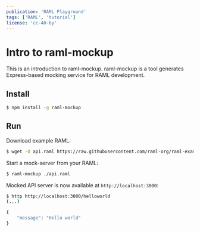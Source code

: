 ```yaml
---
publication: 'RAML Playground'
tags: ['RAML', 'tutorial']
license: 'cc-40-by'
---
```


# Intro to raml-mockup

This is an introduction to raml-mockup. raml-mockup is a tool generates Express-based mocking service for RAML development.

## Install


```sh
$ npm install -g raml-mockup
```

## Run

Download example RAML:

```sh
$ wget -O api.raml https://raw.githubusercontent.com/raml-org/raml-examples/master/helloworld/helloworld.raml
```

Start a mock-server from your RAML:

```sh
$ raml-mockup ./api.raml
```

Mocked API server is now available at `http://localhost:3000`:

```sh
$ http http://localhost:3000/helloworld
(...)

{
    "message": "Hello world"
}
```